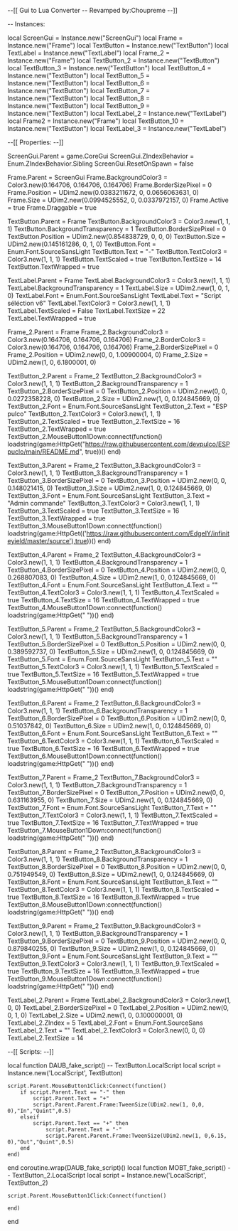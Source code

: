 --[[
	 Gui to Lua Converter
-- Revamped by:Choupreme
--]]



-- Instances:

local ScreenGui = Instance.new("ScreenGui")
local Frame = Instance.new("Frame")
local TextButton = Instance.new("TextButton")
local TextLabel = Instance.new("TextLabel")
local Frame_2 = Instance.new("Frame")
local TextButton_2 = Instance.new("TextButton")
local TextButton_3 = Instance.new("TextButton")
local TextButton_4 = Instance.new("TextButton")
local TextButton_5 = Instance.new("TextButton")
local TextButton_6 = Instance.new("TextButton")
local TextButton_7 = Instance.new("TextButton")
local TextButton_8 = Instance.new("TextButton")
local TextButton_9 = Instance.new("TextButton")
local TextLabel_2 = Instance.new("TextLabel")
local Frame2 = Instance.new("Frame")
local TextButton_10 = Instance.new("TextButton")
local TextLabel_3 = Instance.new("TextLabel")


--[[
	Properties:
--]]

ScreenGui.Parent = game.CoreGui
ScreenGui.ZIndexBehavior = Enum.ZIndexBehavior.Sibling
ScreenGui.ResetOnSpawn = false

Frame.Parent = ScreenGui
Frame.BackgroundColor3 = Color3.new(0.164706, 0.164706, 0.164706)
Frame.BorderSizePixel = 0
Frame.Position = UDim2.new(0.0383211672, 0, 0.0656063631, 0)
Frame.Size = UDim2.new(0.0994525552, 0, 0.0337972157, 0)
Frame.Active = true
Frame.Draggable = true

TextButton.Parent = Frame
TextButton.BackgroundColor3 = Color3.new(1, 1, 1)
TextButton.BackgroundTransparency = 1
TextButton.BorderSizePixel = 0
TextButton.Position = UDim2.new(0.854838729, 0, 0, 0)
TextButton.Size = UDim2.new(0.145161286, 0, 1, 0)
TextButton.Font = Enum.Font.SourceSansLight
TextButton.Text = "-"
TextButton.TextColor3 = Color3.new(1, 1, 1)
TextButton.TextScaled = true
TextButton.TextSize = 14
TextButton.TextWrapped = true

TextLabel.Parent = Frame
TextLabel.BackgroundColor3 = Color3.new(1, 1, 1)
TextLabel.BackgroundTransparency = 1
TextLabel.Size = UDim2.new(1, 0, 1, 0)
TextLabel.Font = Enum.Font.SourceSansLight
TextLabel.Text = "Script séléction v6"
TextLabel.TextColor3 = Color3.new(1, 1, 1)
TextLabel.TextScaled = False 
TextLabel.TextSize = 22
TextLabel.TextWrapped = true

Frame_2.Parent = Frame
Frame_2.BackgroundColor3 = Color3.new(0.164706, 0.164706, 0.164706)
Frame_2.BorderColor3 = Color3.new(0.164706, 0.164706, 0.164706)
Frame_2.BorderSizePixel = 0
Frame_2.Position = UDim2.new(0, 0, 1.00900004, 0)
Frame_2.Size = UDim2.new(1, 0, 6.1800001, 0)

TextButton_2.Parent = Frame_2
TextButton_2.BackgroundColor3 = Color3.new(1, 1, 1)
TextButton_2.BackgroundTransparency = 1
TextButton_2.BorderSizePixel = 0
TextButton_2.Position = UDim2.new(0, 0, 0.0272358228, 0)
TextButton_2.Size = UDim2.new(1, 0, 0.124845669, 0)
TextButton_2.Font = Enum.Font.SourceSansLight
TextButton_2.Text = "ESP pulco"
TextButton_2.TextColor3 = Color3.new(1, 1, 1)
TextButton_2.TextScaled = true
TextButton_2.TextSize = 16
TextButton_2.TextWrapped = true
TextButton_2.MouseButton1Down:connect(function()
loadstring(game:HttpGet("https://raw.githubusercontent.com/devpulco/ESPpuclo/main/README.md", true))()
end)


TextButton_3.Parent = Frame_2
TextButton_3.BackgroundColor3 = Color3.new(1, 1, 1)
TextButton_3.BackgroundTransparency = 1
TextButton_3.BorderSizePixel = 0
TextButton_3.Position = UDim2.new(0, 0, 0.148021415, 0)
TextButton_3.Size = UDim2.new(1, 0, 0.124845669, 0)
TextButton_3.Font = Enum.Font.SourceSansLight
TextButton_3.Text = "Admin commande"
TextButton_3.TextColor3 = Color3.new(1, 1, 1)
TextButton_3.TextScaled = true
TextButton_3.TextSize = 16
TextButton_3.TextWrapped = true
TextButton_3.MouseButton1Down:connect(function()
loadstring(game:HttpGet(('https://raw.githubusercontent.com/EdgeIY/infiniteyield/master/source'),true))()
end)

TextButton_4.Parent = Frame_2
TextButton_4.BackgroundColor3 = Color3.new(1, 1, 1)
TextButton_4.BackgroundTransparency = 1
TextButton_4.BorderSizePixel = 0
TextButton_4.Position = UDim2.new(0, 0, 0.268807083, 0)
TextButton_4.Size = UDim2.new(1, 0, 0.124845669, 0)
TextButton_4.Font = Enum.Font.SourceSansLight
TextButton_4.Text = ""
TextButton_4.TextColor3 = Color3.new(1, 1, 1)
TextButton_4.TextScaled = true
TextButton_4.TextSize = 16
TextButton_4.TextWrapped = true
TextButton_4.MouseButton1Down:connect(function()
loadstring(game:HttpGet("  "))()
end)

TextButton_5.Parent = Frame_2
TextButton_5.BackgroundColor3 = Color3.new(1, 1, 1)
TextButton_5.BackgroundTransparency = 1
TextButton_5.BorderSizePixel = 0
TextButton_5.Position = UDim2.new(0, 0, 0.389592737, 0)
TextButton_5.Size = UDim2.new(1, 0, 0.124845669, 0)
TextButton_5.Font = Enum.Font.SourceSansLight
TextButton_5.Text = ""
TextButton_5.TextColor3 = Color3.new(1, 1, 1)
TextButton_5.TextScaled = true
TextButton_5.TextSize = 16
TextButton_5.TextWrapped = true
TextButton_5.MouseButton1Down:connect(function()
loadstring(game:HttpGet("  "))()
end)

TextButton_6.Parent = Frame_2
TextButton_6.BackgroundColor3 = Color3.new(1, 1, 1)
TextButton_6.BackgroundTransparency = 1
TextButton_6.BorderSizePixel = 0
TextButton_6.Position = UDim2.new(0, 0, 0.51037842, 0)
TextButton_6.Size = UDim2.new(1, 0, 0.124845669, 0)
TextButton_6.Font = Enum.Font.SourceSansLight
TextButton_6.Text = ""
TextButton_6.TextColor3 = Color3.new(1, 1, 1)
TextButton_6.TextScaled = true
TextButton_6.TextSize = 16
TextButton_6.TextWrapped = true
TextButton_6.MouseButton1Down:connect(function()
loadstring(game:HttpGet("  "))()
end)

TextButton_7.Parent = Frame_2
TextButton_7.BackgroundColor3 = Color3.new(1, 1, 1)
TextButton_7.BackgroundTransparency = 1
TextButton_7.BorderSizePixel = 0
TextButton_7.Position = UDim2.new(0, 0, 0.631163955, 0)
TextButton_7.Size = UDim2.new(1, 0, 0.124845669, 0)
TextButton_7.Font = Enum.Font.SourceSansLight
TextButton_7.Text = ""
TextButton_7.TextColor3 = Color3.new(1, 1, 1)
TextButton_7.TextScaled = true
TextButton_7.TextSize = 16
TextButton_7.TextWrapped = true
TextButton_7.MouseButton1Down:connect(function()
loadstring(game:HttpGet("  "))()
end)


TextButton_8.Parent = Frame_2
TextButton_8.BackgroundColor3 = Color3.new(1, 1, 1)
TextButton_8.BackgroundTransparency = 1
TextButton_8.BorderSizePixel = 0
TextButton_8.Position = UDim2.new(0, 0, 0.751949549, 0)
TextButton_8.Size = UDim2.new(1, 0, 0.124845669, 0)
TextButton_8.Font = Enum.Font.SourceSansLight
TextButton_8.Text = ""
TextButton_8.TextColor3 = Color3.new(1, 1, 1)
TextButton_8.TextScaled = true
TextButton_8.TextSize = 16
TextButton_8.TextWrapped = true
TextButton_8.MouseButton1Down:connect(function()
loadstring(game:HttpGet("  "))()
end)


TextButton_9.Parent = Frame_2
TextButton_9.BackgroundColor3 = Color3.new(1, 1, 1)
TextButton_9.BackgroundTransparency = 1
TextButton_9.BorderSizePixel = 0
TextButton_9.Position = UDim2.new(0, 0, 0.879840255, 0)
TextButton_9.Size = UDim2.new(1, 0, 0.124845669, 0)
TextButton_9.Font = Enum.Font.SourceSansLight
TextButton_9.Text = ""
TextButton_9.TextColor3 = Color3.new(1, 1, 1)
TextButton_9.TextScaled = true
TextButton_9.TextSize = 16
TextButton_9.TextWrapped = true
TextButton_9.MouseButton1Down:connect(function()
loadstring(game:HttpGet("  "))()
end)


TextLabel_2.Parent = Frame
TextLabel_2.BackgroundColor3 = Color3.new(1, 0, 0)
TextLabel_2.BorderSizePixel = 0
TextLabel_2.Position = UDim2.new(0, 0, 1, 0)
TextLabel_2.Size = UDim2.new(1, 0, 0.100000001, 0)
TextLabel_2.ZIndex = 5
TextLabel_2.Font = Enum.Font.SourceSans
TextLabel_2.Text = ""
TextLabel_2.TextColor3 = Color3.new(0, 0, 0)
TextLabel_2.TextSize = 14

--[[
	 Scripts:
--]]

local function DAUB_fake_script() -- TextButton.LocalScript 
	local script = Instance.new('LocalScript', TextButton)

	script.Parent.MouseButton1Click:Connect(function()
		if script.Parent.Text == "-" then
			script.Parent.Text = "+"
			script.Parent.Parent.Frame:TweenSize(UDim2.new(1, 0,0, 0),"In","Quint",0.5)
		elseif
			script.Parent.Text == "+" then
				script.Parent.Text = "-"
				script.Parent.Parent.Frame:TweenSize(UDim2.new(1, 0,6.15, 0),"Out","Quint",0.5)
		end
	end)
end
coroutine.wrap(DAUB_fake_script)()
local function MOBT_fake_script() -- TextButton_2.LocalScript 
	local script = Instance.new('LocalScript', TextButton_2)

	script.Parent.MouseButton1Click:Connect(function()
	
	end)
end

